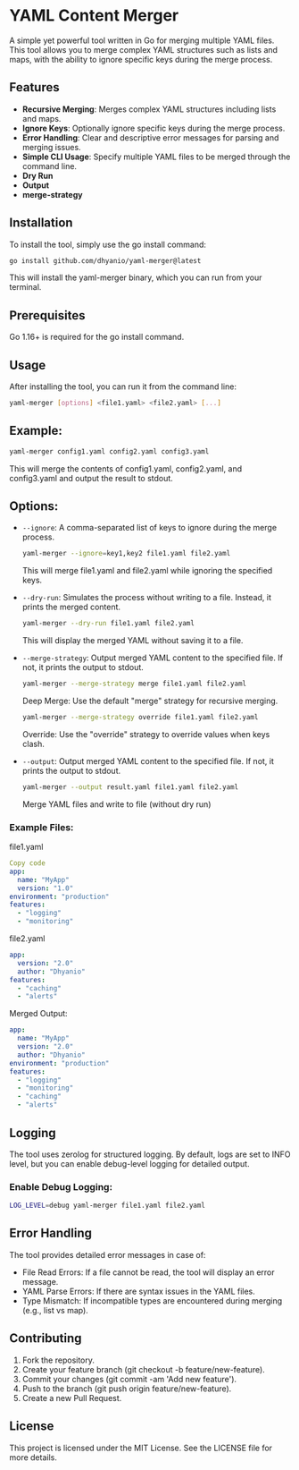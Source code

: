 # YAML Content Merger

A simple yet powerful tool written in Go for merging multiple YAML files. This tool allows you to merge complex YAML structures such as lists and maps, with the ability to ignore specific keys during the merge process.

## Features
- **Recursive Merging**: Merges complex YAML structures including lists and maps.
- **Ignore Keys**: Optionally ignore specific keys during the merge process.
- **Error Handling**: Clear and descriptive error messages for parsing and merging issues.
- **Simple CLI Usage**: Specify multiple YAML files to be merged through the command line.
- **Dry Run**
- **Output**
- **merge-strategy**

## Installation
To install the tool, simply use the go install command:

```bash
go install github.com/dhyanio/yaml-merger@latest
```
This will install the yaml-merger binary, which you can run from your terminal.

## Prerequisites
Go 1.16+ is required for the go install command.

## Usage
After installing the tool, you can run it from the command line:

```bash
yaml-merger [options] <file1.yaml> <file2.yaml> [...]
```


## Example:
```bash
yaml-merger config1.yaml config2.yaml config3.yaml
```
This will merge the contents of config1.yaml, config2.yaml, and config3.yaml and output the result to stdout.

## Options:
- `--ignore`: A comma-separated list of keys to ignore during the merge process.
  ```bash
  yaml-merger --ignore=key1,key2 file1.yaml file2.yaml
  ```
  This will merge file1.yaml and file2.yaml while ignoring the specified keys.

- `--dry-run`: Simulates the process without writing to a file. Instead, it prints the merged content.
  ```bash
  yaml-merger --dry-run file1.yaml file2.yaml
  ```
  This will display the merged YAML without saving it to a file.

- `--merge-strategy`: Output merged YAML content to the specified file. If not, it prints the output to stdout.
  ```bash
  yaml-merger --merge-strategy merge file1.yaml file2.yaml
  ```
  Deep Merge: Use the default "merge" strategy for recursive merging.

  ```bash
  yaml-merger --merge-strategy override file1.yaml file2.yaml
  ```
  Override: Use the "override" strategy to override values when keys clash.

- `--output`: Output merged YAML content to the specified file. If not, it prints the output to stdout.
  ```bash
  yaml-merger --output result.yaml file1.yaml file2.yaml
  ```
  Merge YAML files and write to file (without dry run)

### Example Files:
file1.yaml
```yaml
Copy code
app:
  name: "MyApp"
  version: "1.0"
environment: "production"
features:
  - "logging"
  - "monitoring"
```
file2.yaml

```yaml
app:
  version: "2.0"
  author: "Dhyanio"
features:
  - "caching"
  - "alerts"
```
Merged Output:
```yaml
app:
  name: "MyApp"
  version: "2.0"
  author: "Dhyanio"
environment: "production"
features:
  - "logging"
  - "monitoring"
  - "caching"
  - "alerts"
```
## Logging
The tool uses zerolog for structured logging. By default, logs are set to INFO level, but you can enable debug-level logging for detailed output.

### Enable Debug Logging:
```bash
LOG_LEVEL=debug yaml-merger file1.yaml file2.yaml
```

## Error Handling
The tool provides detailed error messages in case of:

- File Read Errors: If a file cannot be read, the tool will display an error message.
- YAML Parse Errors: If there are syntax issues in the YAML files.
- Type Mismatch: If incompatible types are encountered during merging (e.g., list vs map).

## Contributing

1. Fork the repository.
2. Create your feature branch (git checkout -b feature/new-feature).
3. Commit your changes (git commit -am 'Add new feature').
4. Push to the branch (git push origin feature/new-feature).
5. Create a new Pull Request.

## License
This project is licensed under the MIT License. See the LICENSE file for more details.
